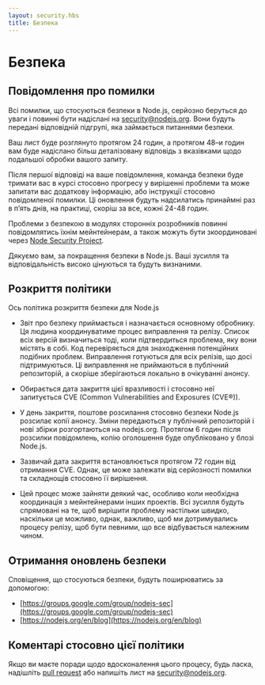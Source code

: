 ```yaml
---
layout: security.hbs
title: Безпека
---
```

# Безпека

## Повідомлення про помилки

Всі помилки, що стосуються безпеки в Node.js, серйозно беруться до уваги і повинні бути надіслані на [security@nodejs.org](mailto:security@nodejs.org).
Вони будуть передані відповідній підгрупі, яка займається питаннями безпеки.

Ваш лист буде розглянуто протягом 24 годин, а протягом 48–и годин вам буде надіслано більш деталізовану відповідь з вказівками щодо подальшої обробки вашого запиту.

Після першої відповіді на ваше повідомлення, команда безпеки буде тримати вас в курсі стосовно прогресу у вирішенні проблеми та може запитати вас додаткову інформацію, або інструкції стосовно повідомленої помилки.
Ці оновлення будуть надсилатись принаймні раз в п’ять днів, на практиці, скоріш за все, кожні 24-48 годин.

Проблеми з безпекою в модулях сторонніх розробників повинні повідомлятись їхнім мейнтейнерам, а також можуть бути зкоординовані через [Node Security Project](https://nodesecurity.io).

Дякуємо вам, за покращення безпеки в Node.js. Ваші зусилля та відповідальність високо цінуються та будуть визнаними.


## Розкриття політики

Ось політика розкриття безпеки для Node.js

- Звіт про безпеку приймається і назначається основному обробнику. Ця людина координуватиме процес виправлення та релізу. Список всіх версій визначиться тоді, коли підтвердиться проблема, яку вони містять в собі. Код перевіряється для знаходження потенційних подібних проблем. Виправлення готуються для всіх релізів, що досі підтримуються. Ці виправлення не приймаються в публічний репозиторій, а скоріше зберігаються локально в очікуванні анонсу.

- Обирається дата закриття цієї вразливості і стосовно неї запитується CVE (Common Vulnerabilities and Exposures (CVE®)).

- У день закриття, поштове розсилання стосовно безпеки Node.js розсилає копії анонсу. Зміни передаються у публічний репозиторій і нові збірки розгортаються на nodejs.org. Протягом 6 годин після розсилки повідомлень, копію оголошення буде опубліковано у блозі Node.js.

- Зазвичай дата закриття встановлюється протягом  72 годин від отримання CVE. Однак, це може залежати від серйозності помилки та складнощів стосовно її вирішення.

- Цей процес може зайняти деякий час, особливо коли необхідна координація з мейнтейнерами інших проектів. Всі зусилля будуть спрямовані на те, щоб вирішити проблему настільки швидко, наскільки це можливо, однак, важливо, щоб ми дотримувались процесу релізу, щоб бути певними, що все відбувається належним чином.


## Отримання оновлень безпеки

Сповіщення, що стосуються безпеки, будуть поширюватись за допомогою:

- [https://groups.google.com/group/nodejs-sec](https://groups.google.com/group/nodejs-sec)
- [https://nodejs.org/en/blog](https://nodejs.org/en/blog)


## Коментарі стосовно цієї політики

Якщо ви маєте поради щодо вдосконалення цього процесу, будь ласка, надішліть [pull request](https://github.com/nodejs/nodejs.org)
або напишіть лист на  [security@nodejs.org](mailto:security@nodejs.org).
